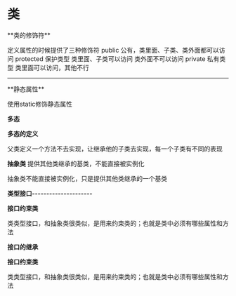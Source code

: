 <h1>类</h1>
**类的修饰符**

定义属性的时候提供了三种修饰符 
public          公有，类里面、子类、类外面都可以访问 
protected   保护类型 类里面、子类可以访问  类外面不可以访问
private		私有类型 类里面可以访问，其他不行

<hr>
**静态属性**

使用static修饰静态属性

**多态**

**多态的定义**

父类定义一个方法不去实现，让继承他的子类去实现，每一个子类有不同的表现

**抽象类**
提供其他类继承的基类，不能直接被实例化

抽象类不能直接被实例化，只是提供其他类继承的一个基类

**类型接口---------------------**

**接口约束类**

类类型接口，和抽象类很类似，是用来约束类的；也就是类中必须有哪些属性和方法

**接口的继承**

**接口约束类**

类类型接口，和抽象类很类似，是用来约束类的；也就是类中必须有哪些属性和方法

